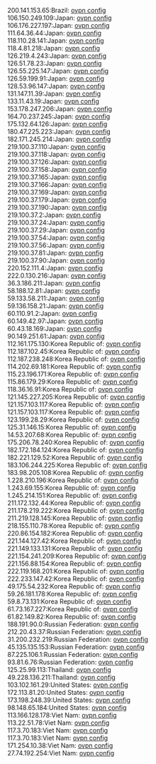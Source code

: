 200.141.153.65:Brazil: [ovpn config](vpn/200_141_153_65.ovpn)  
106.150.249.109:Japan: [ovpn config](vpn/106_150_249_109.ovpn)  
106.176.227.197:Japan: [ovpn config](vpn/106_176_227_197.ovpn)  
111.64.36.44:Japan: [ovpn config](vpn/111_64_36_44.ovpn)  
118.110.28.141:Japan: [ovpn config](vpn/118_110_28_141.ovpn)  
118.4.81.218:Japan: [ovpn config](vpn/118_4_81_218.ovpn)  
126.219.4.243:Japan: [ovpn config](vpn/126_219_4_243.ovpn)  
126.51.78.23:Japan: [ovpn config](vpn/126_51_78_23.ovpn)  
126.55.225.147:Japan: [ovpn config](vpn/126_55_225_147.ovpn)  
126.59.199.91:Japan: [ovpn config](vpn/126_59_199_91.ovpn)  
128.53.96.147:Japan: [ovpn config](vpn/128_53_96_147.ovpn)  
131.147.11.39:Japan: [ovpn config](vpn/131_147_11_39.ovpn)  
133.11.43.19:Japan: [ovpn config](vpn/133_11_43_19.ovpn)  
153.178.247.206:Japan: [ovpn config](vpn/153_178_247_206.ovpn)  
164.70.237.245:Japan: [ovpn config](vpn/164_70_237_245.ovpn)  
175.132.64.126:Japan: [ovpn config](vpn/175_132_64_126.ovpn)  
180.47.225.223:Japan: [ovpn config](vpn/180_47_225_223.ovpn)  
182.171.245.214:Japan: [ovpn config](vpn/182_171_245_214.ovpn)  
219.100.37.110:Japan: [ovpn config](vpn/219_100_37_110.ovpn)  
219.100.37.118:Japan: [ovpn config](vpn/219_100_37_118.ovpn)  
219.100.37.126:Japan: [ovpn config](vpn/219_100_37_126.ovpn)  
219.100.37.158:Japan: [ovpn config](vpn/219_100_37_158.ovpn)  
219.100.37.165:Japan: [ovpn config](vpn/219_100_37_165.ovpn)  
219.100.37.166:Japan: [ovpn config](vpn/219_100_37_166.ovpn)  
219.100.37.169:Japan: [ovpn config](vpn/219_100_37_169.ovpn)  
219.100.37.179:Japan: [ovpn config](vpn/219_100_37_179.ovpn)  
219.100.37.190:Japan: [ovpn config](vpn/219_100_37_190.ovpn)  
219.100.37.2:Japan: [ovpn config](vpn/219_100_37_2.ovpn)  
219.100.37.24:Japan: [ovpn config](vpn/219_100_37_24.ovpn)  
219.100.37.29:Japan: [ovpn config](vpn/219_100_37_29.ovpn)  
219.100.37.54:Japan: [ovpn config](vpn/219_100_37_54.ovpn)  
219.100.37.56:Japan: [ovpn config](vpn/219_100_37_56.ovpn)  
219.100.37.81:Japan: [ovpn config](vpn/219_100_37_81.ovpn)  
219.100.37.90:Japan: [ovpn config](vpn/219_100_37_90.ovpn)  
220.152.111.4:Japan: [ovpn config](vpn/220_152_111_4.ovpn)  
222.0.130.216:Japan: [ovpn config](vpn/222_0_130_216.ovpn)  
36.3.186.211:Japan: [ovpn config](vpn/36_3_186_211.ovpn)  
58.188.12.81:Japan: [ovpn config](vpn/58_188_12_81.ovpn)  
59.133.58.211:Japan: [ovpn config](vpn/59_133_58_211.ovpn)  
59.136.158.21:Japan: [ovpn config](vpn/59_136_158_21.ovpn)  
60.110.91.2:Japan: [ovpn config](vpn/60_110_91_2.ovpn)  
60.149.42.97:Japan: [ovpn config](vpn/60_149_42_97.ovpn)  
60.43.18.169:Japan: [ovpn config](vpn/60_43_18_169.ovpn)  
90.149.251.61:Japan: [ovpn config](vpn/90_149_251_61.ovpn)  
112.161.175.130:Korea Republic of: [ovpn config](vpn/112_161_175_130.ovpn)  
112.187.102.45:Korea Republic of: [ovpn config](vpn/112_187_102_45.ovpn)  
112.187.238.248:Korea Republic of: [ovpn config](vpn/112_187_238_248.ovpn)  
114.202.69.181:Korea Republic of: [ovpn config](vpn/114_202_69_181.ovpn)  
115.23.196.171:Korea Republic of: [ovpn config](vpn/115_23_196_171.ovpn)  
115.86.179.29:Korea Republic of: [ovpn config](vpn/115_86_179_29.ovpn)  
118.36.16.91:Korea Republic of: [ovpn config](vpn/118_36_16_91.ovpn)  
121.145.227.205:Korea Republic of: [ovpn config](vpn/121_145_227_205.ovpn)  
121.157.103.117:Korea Republic of: [ovpn config](vpn/121_157_103_117.ovpn)  
121.157.103.117:Korea Republic of: [ovpn config](vpn/121_157_103_117.ovpn)  
123.199.28.29:Korea Republic of: [ovpn config](vpn/123_199_28_29.ovpn)  
125.31.146.15:Korea Republic of: [ovpn config](vpn/125_31_146_15.ovpn)  
14.53.207.68:Korea Republic of: [ovpn config](vpn/14_53_207_68.ovpn)  
175.206.78.240:Korea Republic of: [ovpn config](vpn/175_206_78_240.ovpn)  
182.172.184.124:Korea Republic of: [ovpn config](vpn/182_172_184_124.ovpn)  
182.221.129.52:Korea Republic of: [ovpn config](vpn/182_221_129_52.ovpn)  
183.106.244.225:Korea Republic of: [ovpn config](vpn/183_106_244_225.ovpn)  
183.98.205.108:Korea Republic of: [ovpn config](vpn/183_98_205_108.ovpn)  
1.228.210.196:Korea Republic of: [ovpn config](vpn/1_228_210_196.ovpn)  
1.243.69.155:Korea Republic of: [ovpn config](vpn/1_243_69_155.ovpn)  
1.245.214.151:Korea Republic of: [ovpn config](vpn/1_245_214_151.ovpn)  
211.172.132.44:Korea Republic of: [ovpn config](vpn/211_172_132_44.ovpn)  
211.178.219.222:Korea Republic of: [ovpn config](vpn/211_178_219_222.ovpn)  
211.219.128.145:Korea Republic of: [ovpn config](vpn/211_219_128_145.ovpn)  
218.155.110.78:Korea Republic of: [ovpn config](vpn/218_155_110_78.ovpn)  
220.86.154.182:Korea Republic of: [ovpn config](vpn/220_86_154_182.ovpn)  
221.144.127.42:Korea Republic of: [ovpn config](vpn/221_144_127_42.ovpn)  
221.149.133.131:Korea Republic of: [ovpn config](vpn/221_149_133_131.ovpn)  
221.154.241.209:Korea Republic of: [ovpn config](vpn/221_154_241_209.ovpn)  
221.156.88.154:Korea Republic of: [ovpn config](vpn/221_156_88_154.ovpn)  
222.119.168.201:Korea Republic of: [ovpn config](vpn/222_119_168_201.ovpn)  
222.233.147.42:Korea Republic of: [ovpn config](vpn/222_233_147_42.ovpn)  
49.175.54.232:Korea Republic of: [ovpn config](vpn/49_175_54_232.ovpn)  
59.26.181.178:Korea Republic of: [ovpn config](vpn/59_26_181_178.ovpn)  
59.8.73.131:Korea Republic of: [ovpn config](vpn/59_8_73_131.ovpn)  
61.73.167.227:Korea Republic of: [ovpn config](vpn/61_73_167_227.ovpn)  
61.82.149.82:Korea Republic of: [ovpn config](vpn/61_82_149_82.ovpn)  
188.191.90.0:Russian Federation: [ovpn config](vpn/188_191_90_0.ovpn)  
212.20.43.37:Russian Federation: [ovpn config](vpn/212_20_43_37.ovpn)  
31.200.232.219:Russian Federation: [ovpn config](vpn/31_200_232_219.ovpn)  
45.135.135.153:Russian Federation: [ovpn config](vpn/45_135_135_153.ovpn)  
87.225.106.1:Russian Federation: [ovpn config](vpn/87_225_106_1.ovpn)  
93.81.6.76:Russian Federation: [ovpn config](vpn/93_81_6_76.ovpn)  
125.25.99.113:Thailand: [ovpn config](vpn/125_25_99_113.ovpn)  
49.228.136.211:Thailand: [ovpn config](vpn/49_228_136_211.ovpn)  
103.102.161.29:United States: [ovpn config](vpn/103_102_161_29.ovpn)  
172.113.81.20:United States: [ovpn config](vpn/172_113_81_20.ovpn)  
173.198.248.39:United States: [ovpn config](vpn/173_198_248_39.ovpn)  
98.148.65.184:United States: [ovpn config](vpn/98_148_65_184.ovpn)  
113.166.128.178:Viet Nam: [ovpn config](vpn/113_166_128_178.ovpn)  
113.22.51.78:Viet Nam: [ovpn config](vpn/113_22_51_78.ovpn)  
117.3.70.183:Viet Nam: [ovpn config](vpn/117_3_70_183.ovpn)  
117.3.70.183:Viet Nam: [ovpn config](vpn/117_3_70_183.ovpn)  
171.254.10.38:Viet Nam: [ovpn config](vpn/171_254_10_38.ovpn)  
27.74.192.254:Viet Nam: [ovpn config](vpn/27_74_192_254.ovpn)  
